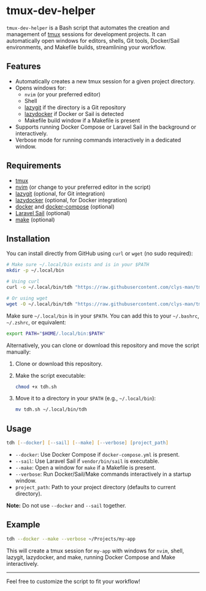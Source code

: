 # tmux-dev-helper

`tmux-dev-helper` is a Bash script that automates the creation and management of [tmux](https://github.com/tmux/tmux) sessions for development projects. It can automatically open windows for editors, shells, Git tools, Docker/Sail environments, and Makefile builds, streamlining your workflow.

## Features

- Automatically creates a new tmux session for a given project directory.
- Opens windows for:
  - `nvim` (or your preferred editor)
  - Shell
  - [lazygit](https://github.com/jesseduffield/lazygit) if the directory is a Git repository
  - [lazydocker](https://github.com/jesseduffield/lazydocker) if Docker or Sail is detected
  - Makefile build window if a Makefile is present
- Supports running Docker Compose or Laravel Sail in the background or interactively.
- Verbose mode for running commands interactively in a dedicated window.

## Requirements

- [tmux](https://github.com/tmux/tmux)
- [nvim](https://neovim.io/) (or change to your preferred editor in the script)
- [lazygit](https://github.com/jesseduffield/lazygit) (optional, for Git integration)
- [lazydocker](https://github.com/jesseduffield/lazydocker) (optional, for Docker integration)
- [docker](https://www.docker.com/) and [docker-compose](https://docs.docker.com/compose/) (optional)
- [Laravel Sail](https://laravel.com/docs/8.x/sail) (optional)
- [make](https://www.gnu.org/software/make/) (optional)

## Installation

You can install directly from GitHub using `curl` or `wget` (no sudo required):

```zsh
# Make sure ~/.local/bin exists and is in your $PATH
mkdir -p ~/.local/bin

# Using curl
curl -o ~/.local/bin/tdh "https://raw.githubusercontent.com/clys-man/tmux-dev-helper/main/tdh.sh" && chmod +x ~/.local/bin/tdh

# Or using wget
wget -O ~/.local/bin/tdh "https://raw.githubusercontent.com/clys-man/tmux-dev-helper/main/tdh.sh" && chmod +x ~/.local/bin/tdh
```

Make sure `~/.local/bin` is in your `$PATH`. You can add this to your `~/.bashrc`, `~/.zshrc`, or equivalent:

```zsh
export PATH="$HOME/.local/bin:$PATH"
```

Alternatively, you can clone or download this repository and move the script manually:

1. Clone or download this repository.
2. Make the script executable:

   ```zsh
   chmod +x tdh.sh
   ```

3. Move it to a directory in your `$PATH` (e.g., `~/.local/bin`):

   ```zsh
   mv tdh.sh ~/.local/bin/tdh
   ```

## Usage

```zsh
tdh [--docker] [--sail] [--make] [--verbose] [project_path]
```

- `--docker`: Use Docker Compose if `docker-compose.yml` is present.
- `--sail`: Use Laravel Sail if `vendor/bin/sail` is executable.
- `--make`: Open a window for `make` if a Makefile is present.
- `--verbose`: Run Docker/Sail/Make commands interactively in a startup window.
- `project_path`: Path to your project directory (defaults to current directory).

**Note:** Do not use `--docker` and `--sail` together.

## Example

```zsh
tdh --docker --make --verbose ~/Projects/my-app
```

This will create a tmux session for `my-app` with windows for `nvim`, shell, lazygit, lazydocker, and make, running Docker Compose and Make interactively.

---

Feel free to customize the script to fit your workflow!
